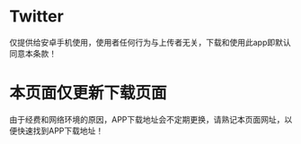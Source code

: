 # Twitter
仅提供给安卓手机使用，使用者任何行为与上传者无关，下载和使用此app即默认同意本条款！

# 本页面仅更新下载页面
由于经费和网络环境的原因，APP下载地址会不定期更换，请熟记本页面网址，以便快速找到APP下载地址！

